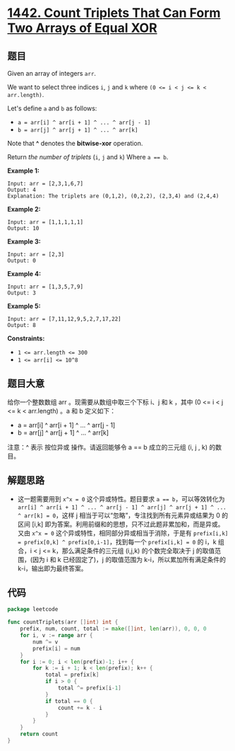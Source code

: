 # [1442. Count Triplets That Can Form Two Arrays of Equal XOR](https://leetcode.com/problems/count-triplets-that-can-form-two-arrays-of-equal-xor/)


## 题目

Given an array of integers `arr`.

We want to select three indices `i`, `j` and `k` where `(0 <= i < j <= k < arr.length)`.

Let's define `a` and `b` as follows:

- `a = arr[i] ^ arr[i + 1] ^ ... ^ arr[j - 1]`
- `b = arr[j] ^ arr[j + 1] ^ ... ^ arr[k]`

Note that **^** denotes the **bitwise-xor** operation.

Return *the number of triplets* (`i`, `j` and `k`) Where `a == b`.

**Example 1:**

```
Input: arr = [2,3,1,6,7]
Output: 4
Explanation: The triplets are (0,1,2), (0,2,2), (2,3,4) and (2,4,4)
```

**Example 2:**

```
Input: arr = [1,1,1,1,1]
Output: 10
```

**Example 3:**

```
Input: arr = [2,3]
Output: 0
```

**Example 4:**

```
Input: arr = [1,3,5,7,9]
Output: 3
```

**Example 5:**

```
Input: arr = [7,11,12,9,5,2,7,17,22]
Output: 8
```

**Constraints:**

- `1 <= arr.length <= 300`
- `1 <= arr[i] <= 10^8`

## 题目大意

给你一个整数数组 arr 。现需要从数组中取三个下标 i、j 和 k ，其中 (0 <= i < j <= k < arr.length) 。a 和 b 定义如下：

- a = arr[i] ^ arr[i + 1] ^ ... ^ arr[j - 1]
- b = arr[j] ^ arr[j + 1] ^ ... ^ arr[k]

注意：^ 表示 按位异或 操作。请返回能够令 a == b 成立的三元组 (i, j , k) 的数目。

## 解题思路

- 这一题需要用到 `x^x = 0` 这个异或特性。题目要求 `a == b`，可以等效转化为 `arr[i] ^ arr[i + 1] ^ ... ^ arr[j - 1] ^ arr[j] ^ arr[j + 1] ^ ... ^ arr[k] = 0`，这样 j 相当于可以“忽略”，专注找到所有元素异或结果为 0 的区间 [i,k] 即为答案。利用前缀和的思想，只不过此题非累加和，而是异或。又由 `x^x = 0` 这个异或特性，相同部分异或相当于消除，于是有 `prefix[i,k] = prefix[0,k] ^ prefix[0,i-1]`，找到每一个 `prefix[i,k] = 0` 的 i，k 组合，i < j <= k，那么满足条件的三元组 (i,j,k) 的个数完全取决于 j 的取值范围，(因为 i 和 k 已经固定了)，j 的取值范围为 k-i，所以累加所有满足条件的 k-i，输出即为最终答案。

## 代码

```go
package leetcode

func countTriplets(arr []int) int {
    prefix, num, count, total := make([]int, len(arr)), 0, 0, 0
    for i, v := range arr {
        num ^= v
        prefix[i] = num
    }
    for i := 0; i < len(prefix)-1; i++ {
        for k := i + 1; k < len(prefix); k++ {
            total = prefix[k]
            if i > 0 {
                total ^= prefix[i-1]
            }
            if total == 0 {
                count += k - i
            }
        }
    }
    return count
}
```